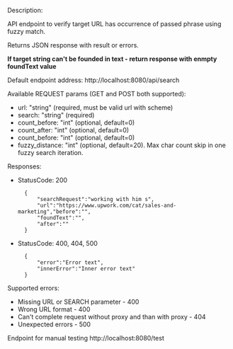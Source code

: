 Description:

API endpoint to verify target URL has occurrence of passed phrase using fuzzy match.

Returns JSON response with result or errors.

__If target string can't be founded in text - return response with enmpty foundText value__

Default endpoint address: http://localhost:8080/api/search

Available REQUEST params (GET and POST both supported):
- url: "string" (required, must be valid url with scheme)
- search: "string" (required)
- count_before: "int" (optional, default=0)
- count_after: "int" (optional, default=0)
- count_before: "int" (optional, default=0)
- fuzzy_distance: "int" (optional, default=20). Max char count skip in one fuzzy search iteration.

Responses:

- StatusCode: 200

        {
            "searchRequest":"working with him s",
            "url":"https://www.upwork.com/cat/sales-and-marketing","before":"",
            "foundText":"",
            "after":""
        }



- StatusCode: 400, 404, 500

        {
            "error":"Error text",
            "innerError":"Inner error text"
        }

Supported errors:
- Missing URL or SEARCH parameter - 400
- Wrong URL format - 400
- Can't complete request without proxy and than with proxy - 404
- Unexpected errors - 500


Endpoint for manual testing http://localhost:8080/test